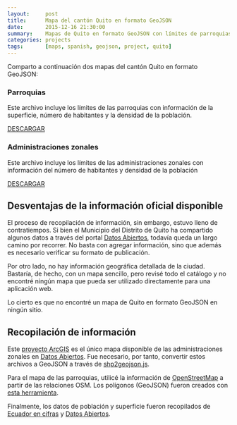 ```yaml
---
layout:     post
title:      Mapa del cantón Quito en formato GeoJSON
date:       2015-12-16 21:30:00
summary:    Mapas de Quito en formato GeoJSON con límites de parroquias y administraciones zonales.
categories: projects
tags:       [maps, spanish, geojson, project, quito]
---
```


Comparto a continuación dos mapas del cantón Quito en formato GeoJSON:

### Parroquias

Este archivo incluye los límites de las parroquias con información de la superficie, número de habitantes y la densidad de la población.

<script src="https://embed.github.com/view/geojson/flandrade/quito-crime-map/master/data/parroquias_quito.geojson"></script>

[DESCARGAR](https://raw.githubusercontent.com/flandrade/quito-crime-map/master/data/parroquias_quito.geojson)


### Administraciones zonales

Este archivo incluye los límites de las administraciones zonales con información del número de habitantes y densidad de la población

<script src="https://embed.github.com/view/geojson/flandrade/quito-crime-map/master/data/zonales_quito.geojson"></script>

[DESCARGAR](https://raw.githubusercontent.com/flandrade/quito-crime-map/master/data/zonales_quito.geojson)

## Desventajas de la información oficial disponible

El proceso de recopilación de información, sin embargo, estuvo lleno de contratiempos. Si bien el Municipio del Distrito de Quito ha compartido algunos datos a través del portal [Datos Abiertos](http://datosabiertos.quito.gob.ec/), todavía queda un largo camino por recorrer. No basta con agregar información, sino que además es necesario verificar su formato de publicación.

Por otro lado, no hay información geográfica detallada de la ciudad. Bastaría, de hecho, con un mapa sencillo, pero revisé todo el catálogo y no encontré ningún mapa que pueda ser utilizado directamente para una aplicación web.

Lo cierto es que no encontré un mapa de Quito en formato GeoJSON en ningún sitio.

## Recopilación de información

Este [proyecto ArcGIS](http://datosabiertos.quito.gob.ec/) es el único mapa disponible de las administraciones zonales en [Datos Abiertos](http://datosabiertos.quito.gob.ec/). Fue necesario, por tanto, convertir estos archivos a GeoJSON a través de [shp2geojson.js](https://github.com/gipong/shp2geojson.js).

Para el mapa de las parroquias, utilicé la información de [OpenStreetMap](http://wiki.openstreetmap.org/wiki/WikiProject_Ecuador) a partir de las relaciones OSM. Los polígonos (GeoJSON) fueron creados con [esta herramienta](http://polygons.openstreetmap.fr/index.py).

Finalmente, los datos de población y superficie fueron recopilados de [Ecuador en cifras](http://www.ecuadorencifras.gob.ec/informacion-censal-cantonal/) y [Datos Abiertos](http://datosabiertos.quito.gob.ec/).
